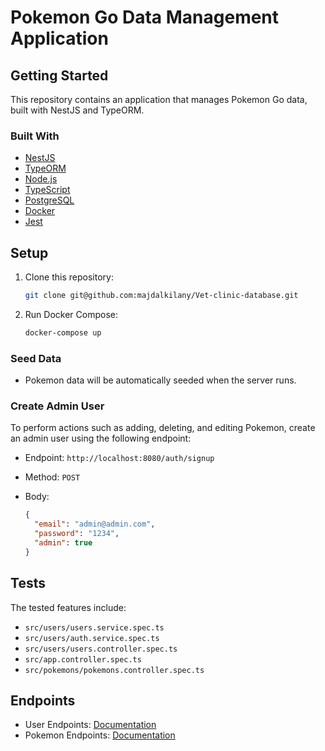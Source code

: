 # Pokemon Go Data Management Application

## Getting Started

This repository contains an application that manages Pokemon Go data, built with NestJS and TypeORM.

### Built With

- [NestJS](https://nestjs.com/)
- [TypeORM](https://typeorm.io/)
- [Node.js](https://nodejs.org/)
- [TypeScript](https://www.typescriptlang.org/)
- [PostgreSQL](https://www.postgresql.org/)
- [Docker](https://www.docker.com/)
- [Jest](https://jestjs.io/)

## Setup

1. Clone this repository:

   ```bash
   git clone git@github.com:majdalkilany/Vet-clinic-database.git
   ```

2. Run Docker Compose:

   ```bash
   docker-compose up
   ```

### Seed Data

- Pokemon data will be automatically seeded when the server runs.

### Create Admin User

To perform actions such as adding, deleting, and editing Pokemon, create an admin user using the following endpoint:

- Endpoint: `http://localhost:8080/auth/signup`
- Method: `POST`
- Body:

  ```json
  {
    "email": "admin@admin.com",
    "password": "1234",
    "admin": true
  }
  ```

## Tests

The tested features include:

- `src/users/users.service.spec.ts`
- `src/users/auth.service.spec.ts`
- `src/users/users.controller.spec.ts`
- `src/app.controller.spec.ts`
- `src/pokemons/pokemons.controller.spec.ts`

## Endpoints

- User Endpoints: [Documentation](https://documenter.getpostman.com/view/12045116/2s9Ykn92dy)
- Pokemon Endpoints: [Documentation](https://documenter.getpostman.com/view/12045116/2s9Ykn92dv)
